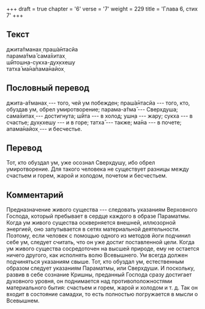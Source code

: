 +++
draft = true
chapter = '6'
verse = '7'
weight = 229
title = 'Глава 6, стих 7'
+++
## Текст

джита̄тманах̣ праш́а̄нтасйа  
парама̄тма̄ сама̄хитах̣  
ш́ӣтошн̣а-сукха-дух̣кхешу  
татха̄ ма̄на̄пама̄найох̣

## Пословный перевод

джита-а̄тманах̣ --- того, чей ум побежден; праш́а̄нтасйа --- того, кто,
обуздав ум, обрел умиротворение; парама-а̄тма̄ --- Сверхдуша; сама̄хитах̣
--- достигнута; ш́ӣта --- в холод; ушн̣а --- жару; сукха --- в счастье;
дух̣кхешу --- и в горе; татха̄ --- также; ма̄на --- в почете; апама̄найох̣
--- и бесчестье.

## Перевод

Тот, кто обуздал ум, уже осознал Сверхдушу, ибо обрел умиротворение. Для
такого человека не существует разницы между счастьем и горем, жарой и
холодом, почетом и бесчестьем.

## Комментарий

Предназначение живого существа --- следовать указаниям Верховного
Господа, который пребывает в сердце каждого в образе Параматмы. Когда ум
живого существа оскверняется внешней, иллюзорной энергией, оно
запутывается в сетях материальной деятельности. Поэтому, если человек с
помощью одного из методов йоги подчинил себе ум, следует считать, что он
уже достиг поставленной цели. Когда ум живого существа сосредоточен на
высшей природе, ему не остается ничего другого, как исполнять волю
Всевышнего. Ум всегда должен подчиняться указаниям свыше. Тот, кто
обуздал ум, естественным образом следует указаниям Параматмы, или
Сверхдуши. И поскольку, развив в себе сознание Кришны, преданный Господа
сразу достигает духовного уровня, он поднимается над противоположностями
материального бытия: счастьем и горем, жарой и холодом и т. д. Так он
входит в состояние самадхи, то есть полностью погружается в мысли о
Всевышнем.
